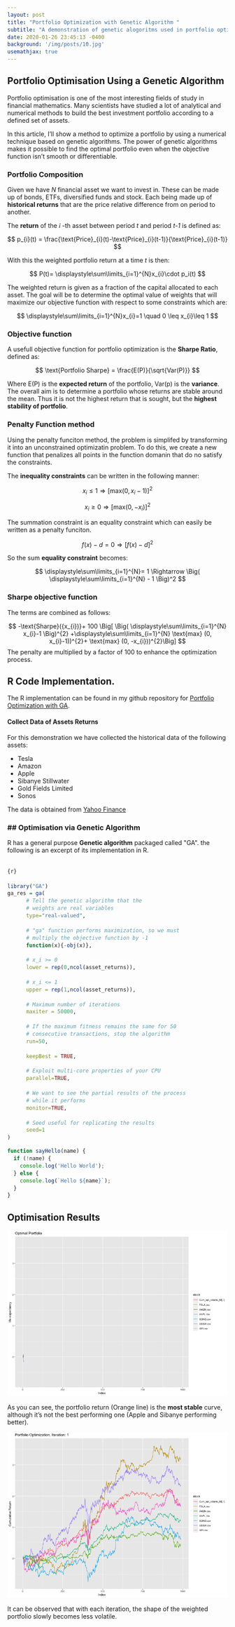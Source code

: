 ```yaml
---
layout: post
title: "Portfolio Optimization with Genetic Algorithm "
subtitle: "A demonstration of genetic alogoritms used in portfolio optimization"
date: 2020-01-26 23:45:13 -0400
background: '/img/posts/10.jpg'
usemathjax: true
---
```


## Portfolio Optimisation Using a Genetic Algorithm

Portfolio optimisation is one of the most interesting fields of study in financial mathematics. Many scientists have studied a lot of analytical and numerical methods to build the best investment portfolio according to a defined set of assets.

In this article, I’ll show a method to optimize a portfolio by using a numerical technique based on genetic algorithms. The power of genetic algorithms makes it possible to find the optimal portfolio even when the objective function isn’t smooth or differentiable.

### Portfolio Composition

Given we have *N* financial asset we want to invest in. These can be made up of bonds, ETFs, diversified funds and stock. Each being made up of **historical returns**  that are the price relative difference from on period to another. 

The **return** of the *i* -th asset between period *t* and period *t-1* is defined as:

$$
p_{i}(t) = \frac{\text{Price}_{i}(t)-\text{Price}_{i}(t-1)}{\text{Price}_{i}(t-1)}
$$

With this the weighted portfolio return at a time *t* is then:

$$
P(t)= \displaystyle\sum\limits_{i=1}^{N}x_{i}\cdot p_i(t)
$$

 The weighted return is given as a fraction of the capital allocated to each asset. 
 The goal will be to determine the optimal value of weights that will maximize our objective function with respect to some constraints which are:

$$
\displaystyle\sum\limits_{i=1}^{N}x_{i}=1 \quad 0 \leq x_{i}\leq 1
$$

### Objective function
A usefull objective function for portfolio optimization is the **Sharpe Ratio**, defined as:

$$
\text{Portfolio Sharpe} = \frac{E(P)}{\sqrt{Var(P)}}
$$

Where E(P) is the **expected return** of the portfolio, Var(p) is the **variance**. 
The overall aim is to determine a portfolio whose returns are stable around the mean. Thus it is not the highest return that is sought, but the **highest stability of portfolio**.

### Penalty Function method

Using the penalty funciton method, the problem is simplifed by transforming it into an unconstrained optimizatin problem. To do this, we create a new function that penalizes all points in the function domanin that do no satisfy the constraints.

The **inequality constraints** can be written in the following manner:

$$
x_{i} \leq 1   \Rightarrow [\text{max}(0,x_{i}-1)]^2
$$


$$
x_{i} \geq 0   \Rightarrow [\text{max}(0,-x_{i})]^2
$$


The summation constraint is an equality constraint which can easily be written as a penalty funciton.

$$
f(x) - d = 0 \Rightarrow [f(x) -d]^2
$$

So the sum **equality constraint** becomes:

$$
\displaystyle\sum\limits_{i=1}^{N}= 1 \Rightarrow \Big( \displaystyle\sum\limits_{i=1}^{N} - 1 \Big)^2
$$


### Sharpe objective function
The terms are combined as follows:

$$
-\text{Sharpe}({x_{i})}+ 100 \Big[ \Big( \displaystyle\sum\limits_{i=1}^{N} x_{i}-1 \Big)^{2} +\displaystyle\sum\limits_{i=1}^{N} \text{max} (0, x_{i}-1))^{2}+  \text{max} (0, -x_{i}))^{2}\Big]
$$
The penalty are multiplied by a factor of 100 to enhance the optimization process.


## R Code Implementation.
The R implementation can be found in my github repository for [Portfolio Optimization with GA](https://github.com/lesego94/Machine-Learning.git).

#### Collect Data of Assets Returns
For this demonstration we have collected the historical data of the following assets:

+ Tesla
+ Amazon
+ Apple
+ Sibanye Stillwater
+ Gold Fields Limited
+ Sonos

The data is obtained from [Yahoo Finance](https://finance.yahoo.com/) 

### ## Optimisation via Genetic Algorithm

R has a general purpose **Genetic algorithm** packaged called "GA".  the following is an excerpt of its implementation in R.

```R

{r}

library("GA")
ga_res = ga(
      # Tell the genetic algorithm that the 
      # weights are real variables
      type="real-valued", 
      
      # "ga" function performs maximization, so we must
      # multiply the objective function by -1
      function(x){-obj(x)}, 
      
      # x_i >= 0
      lower = rep(0,ncol(asset_returns)), 
      
      # x_i <= 1
      upper = rep(1,ncol(asset_returns)), 
      
      # Maximum number of iterations 
      maxiter = 50000, 
      
      # If the maximum fitness remains the same for 50
      # consecutive transactions, stop the algorithm
      run=50, 
      
      keepBest = TRUE,
      
      # Exploit multi-core properties of your CPU
      parallel=TRUE,
      
      # We want to see the partial results of the process
      # while it performs
      monitor=TRUE,
      
      # Seed useful for replicating the results
      seed=1
)
```



```javascript
function sayHello(name) {
  if (!name) {
    console.log('Hello World');
  } else {
    console.log(`Hello ${name}`);
  }
}
```


##  Optimisation Results


![output](/img/posts/output.gif)


As you can see, the portfolio return (Orange line) is the **most stable** curve, although it’s not the best performing one (Apple and Sibanye performing better). 


![explicity_my3](/img/posts/explicit_my3.gif)

It can be observed that with each iteration, the shape of the weighted portfolio slowly becomes less volatile. 


